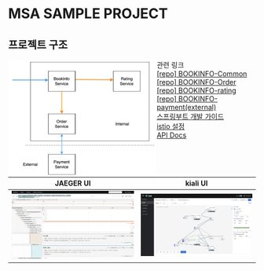 # MSA SAMPLE PROJECT



## 프로젝트 구조

<div class="split left">  
    <div class="centered">    
	<img src="image/final.jpeg"  align="left" width="60%">
    </div>
</div>
<div class="split right">  
    <div class="centered">    
	<ul align="left" style="list-style-type:none;">관련 링크
        <li align="left"><A href = "https://github.com/tmax-cloud/bookinfo-common" >[repo] BOOKINFO-Common</A></li>
        <li align="left"><A href = "https://github.com/tmax-cloud/bookinfo-order" >[repo] BOOKINFO-Order</A></li>
        <li align="left"><A href = "https://github.com/tmax-cloud/bookinfo-rating" >[repo] BOOKINFO-rating</A></li>
        <li align="left"><A href = "https://github.com/tmax-cloud/bookinfo-payment" >[repo] BOOKINFO-payment(external)</A></li>
        <li align="left"><A href = "docs/springboot_guide.md" >스프링부트 개발 가이드</A></li>
        <li align="left"><A href = "docs/istio.md" >istio 설정</A></li>        
        <li align="left"><A href = "docs/API_doc.md" >API Docs</A></li>
    </ul>
    </div>
</div>

















|                 JAEGER UI                  |                 kiali UI                  |
| :----------------------------------------: | :---------------------------------------: |
| <img src="image/jaeger.png"  width="100%"> | <img src="image/kiali.png"  width="100%"> |

